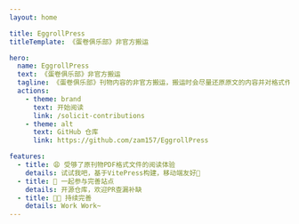 ```yaml
---
layout: home

title: EggrollPress
titleTemplate: 《蛋卷俱乐部》非官方搬运

hero:
  name: EggrollPress
  text: 《蛋卷俱乐部》非官方搬运
  tagline: 《蛋卷俱乐部》刊物内容的非官方搬运，搬运时会尽量还原原文的内容并对格式作部分适配调整
  actions:
    - theme: brand
      text: 开始阅读
      link: /solicit-contributions
    - theme: alt
      text: GitHub 仓库
      link: https://github.com/zam157/EggrollPress

features:
  - title: 😩 受够了原刊物PDF格式文件的阅读体验
    details: 试试我吧，基于VitePress构建，移动端友好📱
  - title: 🤝 一起参与完善站点
    details: 开源仓库，欢迎PR查漏补缺
  - title: 🧑‍🔧 持续完善
    details: Work Work~
---
```

